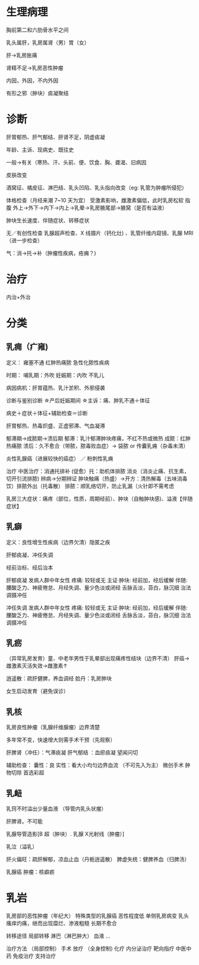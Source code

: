 # 生理病理
胸前第二和六肋骨水平之间

乳头属肝，乳房属肾（男）胃（女）

肝→乳房胀痛

肾精不足→乳房恶性肿瘤

内因，外因，不内外因

有形之邪（肿块）痰凝聚结

# 诊断

肝胃郁热、肝气郁结、肝肾不足，阴虚痰凝

年龄、主诉、现病史、既往史

一般→有关（寒热、汗、头前、便、饮食、胸、聋渴、旧病因

皮肤改变

酒窝征、橘皮征、淋巴结、乳头凹陷、乳头指向改变（eg: 乳管为肿瘤所侵犯）

体格检查（月经来潮 7~10 天为宜）
受激素影响，雌激素偏低，此时乳房松软
指腹
外上→外下→内下→内上→乳晕→乳房腋尾部→腋窝（是否有溢液）

肿块生长速度、伴随症状、转移症状

无／有创性检查
乳腺超声检查、X 线摄片（钙化灶) 、乳管纤维内窥镜、乳腺 MRI（进一步检查）

气：消→托→补（肿瘤性疾病，疮痈？)

# 治疗
内治+外治

# 分类
## 乳痈（疒雍)
定义：
雍塞不通
红肿热痛脓
急性化脓性疾病

时期：
哺乳期：外吹
妊娠期：内吹
不乳儿

病因病机：肝胃蕴热、乳汁淤积、外邪侵袭

诊断与鉴别诊断
☆产后妊娠期间
☆主诉：痛、肿乳不通＋体征

病史＋症状＋体征+辅助检查＝诊断

肝胃郁热、热毒炽盛、正虚邪滞、气血凝滞

郁滞期→成脓期→溃后期
郁滞：乳汁郁滞肿块疼痛，不红不热或微热
成脓：红肿热痛脓
溃后：久不愈合（带脓，脓毒败血症）→ 袋脓 or 传囊乳痈（杂毒未清）

炎性乳腺癌（进展较快的癌症） ／ 粉刺性乳痈

治疗
中医治疗：消通托排补 (促愈）托：助机体排脓
消炎（消炎止痛、抗生素，切开引流排脓) 
辨病→分期辨证
肿块触痛（热盛）→开方：清热解毒（五味消毒饮）排脓外出（托毒散）
排脓：顺乳络切开，防止乳漏（火针即不需考虑

乳房三大症状：痛疼（部位，性质，周期经前）、肿块（自触肿块感)、溢液【伴随症状】

## 乳癖
定义：良性增生性疾病（边界欠清）隐匿之疾

肝郁痰凝、冲任失调

经前治标、经后治本

肝郁痰凝
发病人群中年女性
疼痛: 较轻或无
主证·肿块: 经前加，经后缓解
伴随: 腰酸乏力、神疲倦怠、月经失调、量少色淡或闭经
舌脉舌淡，苔白，脉沉细
治法调摄冲任

冲任失调
发病人群中年女性
疼痛: 较轻或无
主证·肿块: 经前加，经后缓解
伴随: 腰酸乏力、神疲倦怠、月经失调、量少色淡或闭经
舌脉舌淡，苔白，脉沉细
治法调摄冲任

## 乳疬 
（异常乳房发育）童、中老年男性于乳晕部出现痛疼性结块（边界不清）
肝癌→雌激素灭活失效→雌激素↑

逍遥散：疏肝健脾，养血调经
脸丹：乳房肿块

女生启动发育（避免误诊）

## 乳核
乳房良性肿瘤（乳腺纤维腺瘤）边界清楚

多年常不变，快速增大则需手术干预（先观察）

肝脾肾（冲任）：气滞痰凝
肝气郁结 ：血瘀痰凝
望闻问切

辅助检查：
囊性：良
实性：看大小均匀边界血流
（不可先入为主）
微创手术
肿物切除
首选彩超

## 乳衄
乳窍不时溢出少量血液
（导管内乳头状瘤）

肝脾肾。不可能

乳腺导管造影[B 超（肿块）. 乳腺 X光射线（肿瘤）]

乳泣（溢乳）

肝火偏旺：疏肝解郁，凉血止血（丹栀逍遥散）
脾虚失统：健脾养血（归脾汤）

乳腺癌
肿瘤：核癖疬

# 乳岩
乳房部的恶性肿瘤（年纪大）
特殊类型的乳腺癌
恶性程度低
单侧乳房病变
乳头瘙痒灼痛，继而出现糜烂、渗液粗糙
长期不愈合

转移途径
局部转移
淋巴（淋巴肿大）
血液
...

治疗方法
（局部控制）
手术
放疗
（全身控制)
化疗
内分泌治疗
靶向指疗
中医中药
免疫治疗
支持治疗



